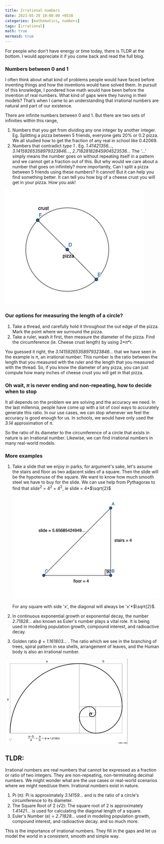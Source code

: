 ```yaml
---
title: Irrational numbers
date: 2023-05-20 10:00:00 +0530
categories: [mathematics, numbers]
tags: [irrational]
math: true
mermaid: true
---
```




For people who don't have energy or time today, there is TLDR at the bottom. I would appreciate it if you come back and read the full blog.

### Numbers between 0 and 1
I often think about what kind of problems people would have faced before inventing things and how the inventions would have solved them. In pursuit of this knowledge, I pondered how math would have been before the invention of real numbers. What kind of gaps were they having in their models? That’s when I came to an understanding that irrational numbers are natural and part of our existence.

There are infinite numbers between 0 and 1. But there are two sets of infinities within this range,
1. Numbers that you get from dividing any one integer by another integer. Eg. Splitting a pizza between 5 friends, everyone gets 20% or 0.2 pizza. We all studied how to get the fraction of any real in school like 0.42069.
2. Numbers that contradict *type 1* . Eg. *1.41421356...*, *3.14159265358979323846...*, *2.71828182845904523536...* 
The '...' simply means the number goes on without repeating itself in a pattern and we cannot get a fraction out of this.
But why would we care about a number that goes on infinitely? more importantly, Can I split a pizza between 5 friends using these numbers?
It cannot! But it can help you find something better. It can tell you how big of a cheese crust you will get in your pizza. How you ask!


![The pizza](/assets/img/pizza.png)

### Our options for measuring the length of a circle?
1. Take a thread, and carefully hold it throughout the out edge of the pizza. Mark the point where we surround the pizza.
2. Take a ruler, wash it first, then measure the diameter of the pizza. Find the circumference (ie. Cheese crust length) by using 2*$\pi$*r.

You guessed it right, the *3.14159265358979323846...* that we have seen in the example is $\pi$, an irrational number. This number is the ratio between the length that you measured with the ruler and the length that you measured with the thread. So, if you know the diameter of any pizza, you can just compute how many inches of cheese crust you will get in that pizza. 

### Oh wait, $\pi$ is never ending and non-repeating, how to decide when to stop
It all depends on the problem we are solving and the accuracy we need. In the last millennia, people have come up with
a lot of cool ways to accurately generate this ratio. In our use cases, we can stop whenever we feel the accuracy is good enough for us. In schools, we would have only used the *3.14* approximation of $\pi$.

So the ratio of its diameter to the circumference of a circle that exists in nature is an Irrational number.
Likewise, we can find irrational numbers in many real-world models. 

### More examples

1. Take a slide that we enjoy in parks, for argument's sake, let's assume the stairs and floor as two adjacent sides of a square. Then the slide will be the hypotenuse of the square. We want to know how much smooth steel we have to buy for the slide. We can use help from Pythagoras to find that $slide^2$ = $4^2$ + $4^2$, 
ie slide = 4*$\sqrt{2}$
![The slide](/assets/img/slide.png)



    For any square with side 'x', the diagonal will always be 'x'*$\sqrt{2}$. 


2. In continuous exponential growth or exponential decay, the number *2.71828...* also known as Euler's number plays a vital role. It is being used in modeling population growth, compound interest, and radioactive decay.

3. Golden ratio $\phi$ = *1.161803...* . The ratio which we see in the branching of trees, spiral pattern in sea shells, arrangement of leaves, and the Human body is also an irrational number. 

![The Golden ratio](/assets/img/golden.png)

## TLDR: 
Irrational numbers are real numbers that cannot be expressed as a fraction or ratio of two integers. They are non-repeating, non-terminating decimal numbers. We might wonder what are the use cases or real-world scenarios where we might need/use them. Irrational numbers exist in nature.

1. Pi (π): Pi is approximately *3.14159...* and is the ratio of a circle's circumference to its diameter.
2. The Square Root of 2 (√2): The square root of 2 is approximately *1.41421...* is used for calculating the diagonal length of a square.
3. Euler's Number (e) = *2.71828...* used in modeling population growth, compound interest, and radioactive decay.
and so much more. 

This is the importance of irrational numbers. They fill in the gaps and let us model the world in a consistent, smooth and simple way.






